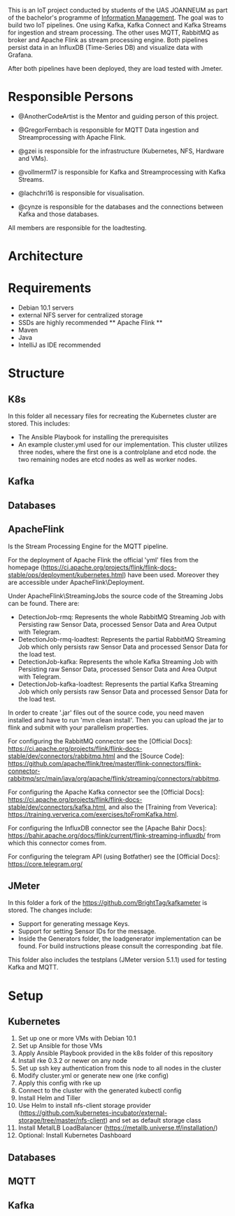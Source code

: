 This is an IoT project conducted by students of the UAS JOANNEUM as part of the bachelor's programme of [Information Management](https://www.fh-joanneum.at/informationsmanagement/bachelor/). The goal was to build two IoT pipelines. One using Kafka, Kafka Connect and Kafka Streams for ingestion and stream processing. The other uses MQTT, RabbitMQ as broker and Apache Flink as stream processing engine. Both pipelines persist data in an InfluxDB (Time-Series DB) and visualize data with Grafana.

After both pipelines have been deployed, they are load tested with Jmeter.

# Responsible Persons

* @AnotherCodeArtist is the Mentor and guiding person of this project.

* @GregorFernbach is responsible for MQTT Data ingestion and Streamprocessing with Apache Flink.

* @gzei is responsible for the infrastructure (Kubernetes, NFS, Hardware and VMs).

* @vollmerm17 is responsible for Kafka and Streamprocessing with Kafka Streams.

* @lachchri16 is responsible for visualisation.

* @cynze is responsible for the databases and the connections between Kafka and those databases.

All members are responsible for the loadtesting.

# Architecture

# Requirements

* Debian 10.1 servers
* external NFS server for centralized storage
* SSDs are highly recommended
** Apache Flink **
* Maven
* Java
* IntelliJ as IDE recommended

# Structure

## K8s

In this folder all necessary files for recreating the Kubernetes cluster are stored. This includes:

* The Ansible Playbook for installing the prerequisites
* An example cluster.yml used for our implementation. This cluster utilizes three nodes, where the first one is a controlplane and etcd node.
the two remaining nodes are etcd nodes as well as worker nodes.

## Kafka

## Databases

## ApacheFlink

Is the Stream Processing Engine for the MQTT pipeline.

For the deployment of Apache Flink  the official 'yml' files from the homepage (https://ci.apache.org/projects/flink/flink-docs-stable/ops/deployment/kubernetes.html) have been used. Moreover they are accessible under ApacheFlink\Deployment.

Under ApacheFlink\StreamingJobs the source code of the Streaming Jobs can be found. There are:

- DetectionJob-rmq: Represents the whole RabbitMQ Streaming Job with Persisting raw Sensor Data, processed Sensor Data and Area Output with Telegram.
- DetectionJob-rmq-loadtest: Represents the partial RabbitMQ Streaming Job which only persists raw Sensor Data and processed Sensor Data for the load test.
- DetectionJob-kafka: Represents the whole Kafka Streaming Job with Persisting raw Sensor Data, processed Sensor Data and Area Output with Telegram.
- DetectionJob-kafka-loadtest: Represents the partial Kafka Streaming Job which only persists raw Sensor Data and processed Sensor Data for the load test.

In order to create '.jar' files out of the source code, you need maven installed and have to run 'mvn clean install'.
Then you can upload the jar to flink and submit with your parallelism properties.

For configuring the RabbitMQ connector see the [Official Docs]: https://ci.apache.org/projects/flink/flink-docs-stable/dev/connectors/rabbitmq.html and the [Source Code]: https://github.com/apache/flink/tree/master/flink-connectors/flink-connector-rabbitmq/src/main/java/org/apache/flink/streaming/connectors/rabbitmq.

For configuring the Apache Kafka connector see the [Official Docs]: https://ci.apache.org/projects/flink/flink-docs-stable/dev/connectors/kafka.html, and also the [Training from Veverica]: https://training.ververica.com/exercises/toFromKafka.html.

For configuring the InfluxDB connector see the [Apache Bahir Docs]: https://bahir.apache.org/docs/flink/current/flink-streaming-influxdb/ from which this connector comes from.

For configuring the telegram API (using Botfather) see the [Official Docs]: https://core.telegram.org/

## JMeter

In this folder a fork of the https://github.com/BrightTag/kafkameter is stored. The changes include:

* Support for generating message Keys.
* Support for setting Sensor IDs for the message.
* Inside the Generators folder, the loadgenerator implementation can be found. For build instructions please consult the corresponding .bat file.

This folder also includes the testplans (JMeter version 5.1.1) used for testing Kafka and MQTT.

# Setup

## Kubernetes

1. Set up one or more VMs with Debian 10.1
2. Set up Ansible for those VMs
3. Apply Ansible Playbook provided in the k8s folder of this repository
4. Install rke 0.3.2 or newer on any node
5. Set up ssh key authentication from this node to all nodes in the cluster
6. Modify cluster.yml or generate new one (rke config)
7. Apply this config with rke up
8. Connect to the cluster with the generated kubectl config
9. Install Helm and Tiller
10. Use Helm to install nfs-client storage provider (https://github.com/kubernetes-incubator/external-storage/tree/master/nfs-client) and set as default storage class
11. Install MetalLB LoadBalancer (https://metallb.universe.tf/installation/)
12. Optional: Install Kubernetes Dashboard

## Databases

## MQTT

## Kafka
